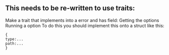 
## This needs to be re-written to use traits:
Make a trait that implements into a error and has field:
Getting the options
Running a option
To do this you should implement this onto a struct like this:
```
{
type:...
path:...
}
```
